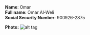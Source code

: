 **Name**:						          Omar <br/> 
**Full name**:					      Omar Al-Weli <br/>
**Social Security Number**: 	900926-2875 <br/>

**Photo:** ![alt tag](https://github.com/OmarAl-Weli/LSRE-2016-OmarAlWeli/blob/master/Bio/ME.jpg?raw=true)
